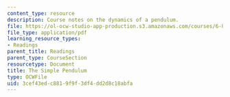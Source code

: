 ```yaml
---
content_type: resource
description: Course notes on the dynamics of a pendulum.
file: https://ol-ocw-studio-app-production.s3.amazonaws.com/courses/6-832-underactuated-robotics-spring-2009/3cef43edc8819f9f3df4dd2d8c18abfa_MIT6_832s09_read_ch02.pdf
file_type: application/pdf
learning_resource_types:
- Readings
parent_title: Readings
parent_type: CourseSection
resourcetype: Document
title: The Simple Pendulum
type: OCWFile
uid: 3cef43ed-c881-9f9f-3df4-dd2d8c18abfa
---
```

